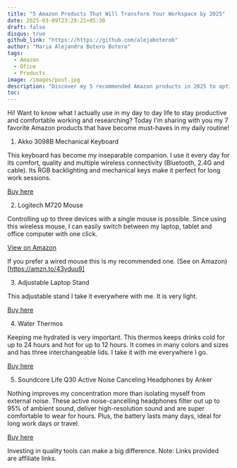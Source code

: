 ```yaml
---
title: "5 Amazon Products That Will Transform Your Workspace by 2025"
date: 2025-03-09T23:29:21+05:30
draft: false
disqus: true
github_link: "https://https://github.com/alejaboterob"
author: "Maria Alejandra Botero Botero"
tags:
  - Amazon
  - Ofice
  - Products
image: /images/post.jpg
description: "Discover my 5 recommended Amazon products in 2025 to optimize your workspace and increase your productivity. Improve your work environment with these recommendations!"
toc:
---
```


Hi! Want to know what I actually use in my day to day life to stay productive and comfortable working and researching? Today I'm sharing with you my 7 favorite Amazon products that have become must-haves in my daily routine!

1. Akko 3098B Mechanical Keyboard

This keyboard has become my inseparable companion. I use it every day for its comfort, quality and multiple wireless connectivity (Bluetooth, 2.4G and cable). Its RGB backlighting and mechanical keys make it perfect for long work sessions.

[Buy here](https://amzn.to/3FcZGv7)

2. Logitech M720 Mouse

Controlling up to three devices with a single mouse is possible. Since using this wireless mouse, I can easily switch between my laptop, tablet and office computer with one click.

[View on Amazon](https://amzn.to/3QVYCOI)

If you prefer a wired mouse this is my recommended one. (See on Amazon)[https://amzn.to/43yduu9]  

3. Adjustable Laptop Stand

This adjustable stand I take it everywhere with me. It is very light.

[Buy here](https://amzn.to/43ycQNf)

4. Water Thermos

Keeping me hydrated is very important. This thermos keeps drinks cold for up to 24 hours and hot for up to 12 hours. It comes in many colors and sizes and has three interchangeable lids. I take it with me everywhere I go.

[Buy here](https://amzn.to/3FgTIcL)

5. Soundcore Life Q30 Active Noise Canceling Headphones by Anker
   
Nothing improves my concentration more than isolating myself from external noise. These active noise-cancelling headphones filter out up to 95% of ambient sound, deliver high-resolution sound and are super comfortable to wear for hours. Plus, the battery lasts many days, ideal for long work days or travel.

[Buy here](https://amzn.to/43AyfWb)

Investing in quality tools can make a big difference. 
Note: Links provided are affiliate links.

